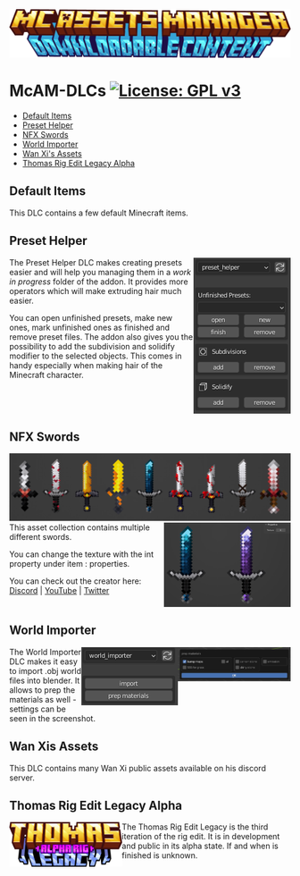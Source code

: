 <img src="./visuals/banner.png">

# McAM-DLCs [![License: GPL v3](https://img.shields.io/badge/License-GPLv3-blue.svg)](https://www.gnu.org/licenses/gpl-3.0)
* [Default Items](#default-items)
* [Preset Helper](#preset-helper)
* [NFX Swords](#nfx-swords)
* [World Importer](#world-importer)
* [Wan Xi's Assets](#wan-xis-assets)
* [Thomas Rig Edit Legacy Alpha](#thomas-rig-edit-legacy-alpha)


## Default Items
This DLC contains a few default Minecraft items.
<br clear="both"/>

## Preset Helper
<img align="right" src="./visuals/preset_helper.png">
The Preset Helper DLC makes creating presets easier and will help you managing them in a <em>work in progress</em> folder of the addon. It provides more operators which will make extruding hair much easier.

You can open unfinished presets, make new ones, mark unfinished ones as finished and remove preset files. The addon also gives you the possibility to add the subdivision and solidify modifier to the selected objects. This comes in handy especially when making hair of the Minecraft character.
<br clear="both"/>

## NFX Swords
<img src="./visuals/NFX_Swords_[1]_1.png">
<img align="right" width=45% height=45% src="./visuals/NFX_Swords_[1]_2.png">
This asset collection contains multiple different swords.

You can change the texture with the int property under item : properties.

You can check out the creator here: [Discord](https://discord.gg/Pvt2KneRNQ) | [YouTube](https://www.youtube.com/channel/UCgm0fyoER5KC8mGVjfXJWDw) | [Twitter](https://twitter.com/NightGFX_)
<br clear="both"/>

## World Importer
<img align="right" width=40% height=40% src="./visuals/world_importer_2.png">
<img align="right" src="./visuals/world_importer_1.png">
The World Importer DLC makes it easy to import .obj world files into blender. It allows to prep the materials as well - settings can be seen in the screenshot.
<br clear="both"/>

## Wan Xis Assets
This DLC contains many Wan Xi public assets available on his discord server.
<br clear="both"/>

## Thomas Rig Edit Legacy Alpha
<img align="left" src="./visuals/thomas_rig_legacy_alpha_title.png" height = 40% width = 40%>
<p>The Thomas Rig Edit Legacy is the third iteration of the rig edit. It is in development and public in its alpha state. If and when is finished is unknown.</p>
<br clear="both"/>
